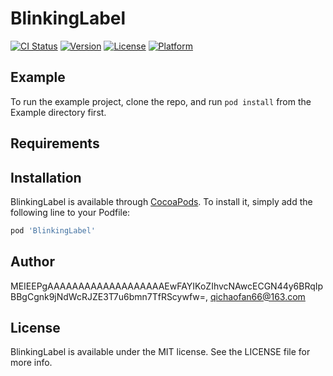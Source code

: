 # BlinkingLabel

[![CI Status](https://img.shields.io/travis/MEIEEPgAAAAAAAAAAAAAAAAAAAEwFAYIKoZIhvcNAwcECGN44y6BRqIpBBgCgnk9jNdWcRJZE3T7u6bmn7TfRScywfw=/BlinkingLabel.svg?style=flat)](https://travis-ci.org/MEIEEPgAAAAAAAAAAAAAAAAAAAEwFAYIKoZIhvcNAwcECGN44y6BRqIpBBgCgnk9jNdWcRJZE3T7u6bmn7TfRScywfw=/BlinkingLabel)
[![Version](https://img.shields.io/cocoapods/v/BlinkingLabel.svg?style=flat)](https://cocoapods.org/pods/BlinkingLabel)
[![License](https://img.shields.io/cocoapods/l/BlinkingLabel.svg?style=flat)](https://cocoapods.org/pods/BlinkingLabel)
[![Platform](https://img.shields.io/cocoapods/p/BlinkingLabel.svg?style=flat)](https://cocoapods.org/pods/BlinkingLabel)

## Example

To run the example project, clone the repo, and run `pod install` from the Example directory first.

## Requirements

## Installation

BlinkingLabel is available through [CocoaPods](https://cocoapods.org). To install
it, simply add the following line to your Podfile:

```ruby
pod 'BlinkingLabel'
```

## Author

MEIEEPgAAAAAAAAAAAAAAAAAAAEwFAYIKoZIhvcNAwcECGN44y6BRqIpBBgCgnk9jNdWcRJZE3T7u6bmn7TfRScywfw=, qichaofan66@163.com

## License

BlinkingLabel is available under the MIT license. See the LICENSE file for more info.
